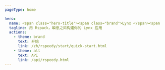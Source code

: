 ```yaml
---
pageType: home

hero:
  name: <span class="hero-title"><span class="brand">Lynx </span><span class="brand-ani">构建工具</span></span>
  tagline: 用 Rspack，瞬息之间构建你的 Lynx 应用
  actions:
    - theme: brand
      text: 开始
      link: /zh/rspeedy/start/quick-start.html
    - theme: alt
      text: API
      link: /api/rspeedy.html
---
```

